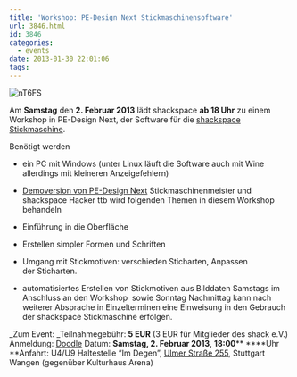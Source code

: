 ```yaml
---
title: 'Workshop: PE-Design Next Stickmaschinensoftware'
url: 3846.html
id: 3846
categories:
  - events
date: 2013-01-30 22:01:06
tags:
---
```


![nT6FS](https://blog.shackspace.de/wp-content/uploads/2013/01/nT6FS-300x224.jpg)

Am **Samstag** den **2\. Februar 2013** lädt shackspace **ab 18 Uhr** zu einem Workshop in PE-Design Next, der Software für die [shackspace Stickmaschine](https://blog.shackspace.de/wiki/doku.php?id=stickmaschine).

Benötigt werden

*   ein PC mit Windows (unter Linux läuft die Software auch mit Wine allerdings mit kleineren Anzeigefehlern)
*   [Demoversion von PE-Design Next](http://www.brother.com/common/hsm/pednext/pednext_trial.html)
Stickmaschinenmeister und shackspace Hacker ttb wird folgenden Themen in diesem Workshop behandeln

*   Einführung in die Oberfläche
*   Erstellen simpler Formen und Schriften
*   Umgang mit Stickmotiven: verschieden Sticharten, Anpassen der Sticharten.
*   automatisiertes Erstellen von Stickmotiven aus Bilddaten
Samstags im Anschluss an den Workshop  sowie Sonntag Nachmittag kann nach weiterer Absprache in Einzelterminen eine Einweisung in den Gebrauch der shackspace Stickmaschine erfolgen.

_Zum Event:
_Teilnahmegebühr: **5 EUR** (3 EUR für Mitglieder des shack e.V.)
Anmeldung: [Doodle](http://doodle.com/9s3ftqppes2e9nvh)
Datum: **Samstag, 2\. Februar 2013**, **18:00**** ****Uhr
**Anfahrt: U4/U9 Haltestelle “Im Degen”, [Ulmer Straße 255](https://blog.shackspace.de/?page_id=713), Stuttgart Wangen (gegenüber Kulturhaus Arena)